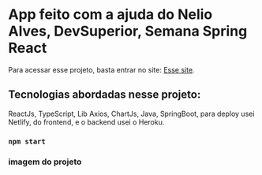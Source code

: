# App feito com a ajuda do Nelio Alves, DevSuperior, Semana Spring React

Para acessar esse projeto, basta entrar no site: [Esse site](https://dsvendas-thallyscezar.netlify.app).

## Tecnologias abordadas nesse projeto:

ReactJs, TypeScript, Lib Axios, ChartJs, Java, SpringBoot, para deploy usei Netlify, do frontend, e o backend usei o Heroku.

### `npm start`

### imagem do projeto
